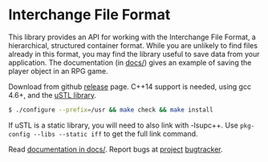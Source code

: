 # Interchange File Format

This library provides an API for working with the Interchange File
Format, a hierarchical, structured container format. While you are
unlikely to find files already in this format, you may find the
library useful to save data from your application. The documentation
(in [docs/](https://msharov.github.io/iff)) gives an example of saving
the player object in an RPG game.

Download from github
[release](https://github.com/msharov/iff/releases/latest) page.
C++14 support is needed, using gcc 4.6+, and the
[uSTL library](https://github.com/msharov/ustl/releases/latest).

```sh
$ ./configure --prefix=/usr && make check && make install
```

If uSTL is a static library, you will need to also link with -lsupc++.
Use `pkg-config --libs --static iff` to get the full link command.

Read [documentation in docs/](https://msharov.github.io/iff).
Report bugs at [project](https://github.com/msharov/iff)
[bugtracker](https://github.com/msharov/iff/issues).
